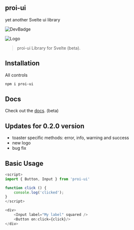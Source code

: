 proi-ui
---------
yet another Svelte ui library

![DevBadge](https://img.shields.io/badge/development-in%20progress-green)


![Logo](https://github.com/specialdoom/proi-ui/blob/master/src/assets/logo.png?raw=true "proi-ui logo")

> proi-ui Library for Svelte (beta).

## Installation
All controls
```bash
npm i proi-ui
```

## Docs
Check out the [docs](https://specialdoom.github.io/proi-ui/). (beta)

## Updates for 0.2.0 version
- toaster specific methods: error, info, warning and success
- new logo
- bug fix

## Basic Usage
```javascript
<script>
import { Button, Input } from 'proi-ui'

function click () {
    console.log('clicked');
}
</script>

<div>
    <Input label="My label" squared />
    <Button on:click={click}/>
</div>
```

